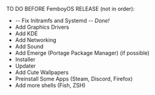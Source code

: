 TO DO BEFORE FemboyOS RELEASE (not in order):
- -- Fix Initramfs and Systemd -- *Done!*
- Add Graphics Drivers 
- Add KDE 
- Add Networking 
- Add Sound 
- Add Emerge (Portage Package Manager) (if possible) 
- Installer 
- Updater 
- Add Cute Wallpapers 
- Preinstall Some Apps (Steam, Discord, Firefox) 
- Add more shells (Fish, ZSH) 